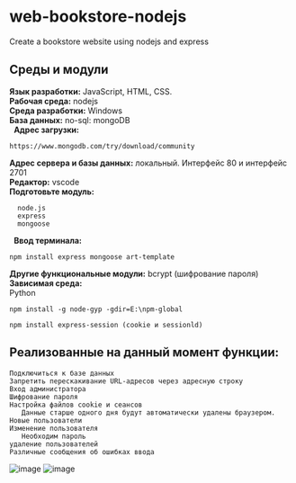 # web-bookstore-nodejs
Create a bookstore website using nodejs and express  
## Среды и модули
**Язык разработки:** JavaScript, HTML, CSS.  
**Рабочая среда:** nodejs  
**Среда разработки:** Windows  
**База данных:** no-sql: mongoDB  
&nbsp; **Адрес загрузки:**  
```
https://www.mongodb.com/try/download/community
```  
**Адрес сервера и базы данных:** локальный. Интерфейс 80 и интерфейс 2701  
**Редактор:** vscode  
**Подготовьте модуль:**  
```
  node.js  
  express  
  mongoose
```  
&nbsp; **Ввод терминала:**  
```
npm install express mongoose art-template
```  
**Другие функциональные модули:** bcrypt (шифрование пароля)  
**Зависимая среда:**  
Python  
```
npm install -g node-gyp -gdir=E:\npm-global
```  
```
npm install express-session (cookie и sessionld)
```
## Реализованные на данный момент функции:
```
Подключиться к базе данных
Запретить перескакивание URL-адресов через адресную строку
Вход администратора
Шифрование пароля
Настройка файлов cookie и сеансов
   Данные старше одного дня будут автоматически удалены браузером.
Новые пользователи
Изменение пользователя
   Необходим пароль
удаление пользователей
Различные сообщения об ошибках ввода
```
![image](https://github.com/Zmake7/web-bookstore-nodejs/assets/120714851/57f72bdb-7ac5-4fae-9a95-77e52890aa96)
![image](https://github.com/Zmake7/web-bookstore-nodejs/assets/120714851/cc38bad2-994c-4b26-b759-674b38243574)


